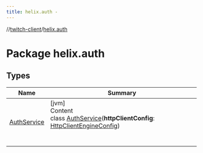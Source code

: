 ```yaml
---
title: helix.auth -
---
```

//[twitch-client](../index.md)/[helix.auth](index.md)



# Package helix.auth  


## Types  
  
|  Name|  Summary| 
|---|---|
| [AuthService](-auth-service/index.md)| [jvm]  <br>Content  <br>class [AuthService](-auth-service/index.md)(**httpClientConfig**: [HttpClientEngineConfig]())  <br><br><br>


